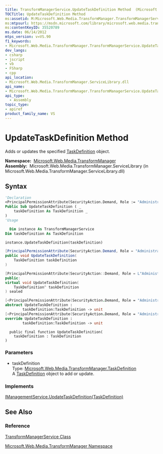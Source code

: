 ```yaml
---
title: TransformManagerService.UpdateTaskDefinition Method  (Microsoft.Web.Media.TransformManager)
TOCTitle: UpdateTaskDefinition Method
ms:assetid: M:Microsoft.Web.Media.TransformManager.TransformManagerService.UpdateTaskDefinition(Microsoft.Web.Media.TransformManager.TaskDefinition)
ms:mtpsurl: https://msdn.microsoft.com/library/microsoft.web.media.transformmanager.transformmanagerservice.updatetaskdefinition(v=VS.90)
ms:contentKeyID: 35520789
ms.date: 06/14/2012
mtps_version: v=VS.90
f1_keywords:
- Microsoft.Web.Media.TransformManager.TransformManagerService.UpdateTaskDefinition
dev_langs:
- csharp
- jscript
- vb
- FSharp
- cpp
api_location:
- Microsoft.Web.Media.TransformManager.ServiceLibrary.dll
api_name:
- Microsoft.Web.Media.TransformManager.TransformManagerService.UpdateTaskDefinition
api_type:
  - Assembly
topic_type:
- apiref
product_family_name: VS
---
```


# UpdateTaskDefinition Method

Adds or updates the specified [TaskDefinition](taskdefinition-class-microsoft-web-media-transformmanager.md) object.

**Namespace:**  [Microsoft.Web.Media.TransformManager](microsoft-web-media-transformmanager-namespace.md)  
**Assembly:**  Microsoft.Web.Media.TransformManager.ServiceLibrary (in Microsoft.Web.Media.TransformManager.ServiceLibrary.dll)

## Syntax

```vb
'Declaration
<PrincipalPermissionAttribute(SecurityAction.Demand, Role := "Administrators")> _
Public Sub UpdateTaskDefinition ( _
    taskDefinition As TaskDefinition _
)
'Usage

  Dim instance As TransformManagerService
Dim taskDefinition As TaskDefinition

instance.UpdateTaskDefinition(taskDefinition)
```

```csharp
[PrincipalPermissionAttribute(SecurityAction.Demand, Role = "Administrators")]
public void UpdateTaskDefinition(
    TaskDefinition taskDefinition
)
```

```cpp
[PrincipalPermissionAttribute(SecurityAction::Demand, Role = L"Administrators")]
public:
virtual void UpdateTaskDefinition(
    TaskDefinition^ taskDefinition
) sealed
```

``` fsharp
[<PrincipalPermissionAttribute(SecurityAction.Demand, Role = "Administrators")>]
abstract UpdateTaskDefinition : 
        taskDefinition:TaskDefinition -> unit 
[<PrincipalPermissionAttribute(SecurityAction.Demand, Role = "Administrators")>]
override UpdateTaskDefinition : 
        taskDefinition:TaskDefinition -> unit 
```

```jscript
  public final function UpdateTaskDefinition(
    taskDefinition : TaskDefinition
)
```

### Parameters

  - taskDefinition  
    Type: [Microsoft.Web.Media.TransformManager.TaskDefinition](taskdefinition-class-microsoft-web-media-transformmanager.md)  
    A [TaskDefinition](taskdefinition-class-microsoft-web-media-transformmanager.md) object to add or update.  

### Implements

[IManagementService.UpdateTaskDefinition(TaskDefinition)](imanagementservice-updatetaskdefinition-method-microsoft-web-media-transformmanager.md)  

## See Also

### Reference

[TransformManagerService Class](transformmanagerservice-class-microsoft-web-media-transformmanager.md)

[Microsoft.Web.Media.TransformManager Namespace](microsoft-web-media-transformmanager-namespace.md)
